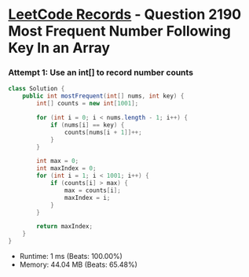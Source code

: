 # [LeetCode Records](../../README.md) - Question 2190 Most Frequent Number Following Key In an Array

### Attempt 1: Use an int[] to record number counts
```java
class Solution {
    public int mostFrequent(int[] nums, int key) {
        int[] counts = new int[1001];

        for (int i = 0; i < nums.length - 1; i++) {
            if (nums[i] == key) {
                counts[nums[i + 1]]++;
            }
        }

        int max = 0;
        int maxIndex = 0;
        for (int i = 1; i < 1001; i++) {
            if (counts[i] > max) {
                max = counts[i];
                maxIndex = i;
            }
        }

        return maxIndex;
    }
}
```
- Runtime: 1 ms (Beats: 100.00%)
- Memory: 44.04 MB (Beats: 65.48%)

<br>
